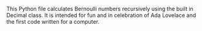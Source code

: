 This Python file calculates Bernoulli numbers recursively using the built in Decimal class.
It is intended for fun and in celebration of Ada Lovelace and the first code written for
a computer.
